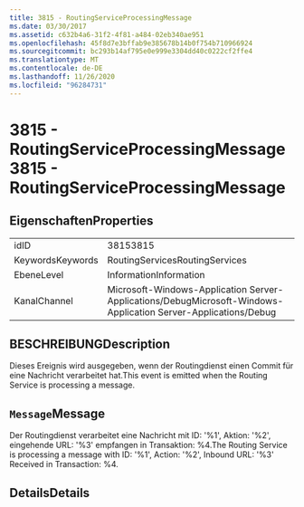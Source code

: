 ```yaml
---
title: 3815 - RoutingServiceProcessingMessage
ms.date: 03/30/2017
ms.assetid: c632b4a6-31f2-4f81-a484-02eb340ae951
ms.openlocfilehash: 45f8d7e3bffab9e385678b14b0f754b710966924
ms.sourcegitcommit: bc293b14af795e0e999e3304dd40c0222cf2ffe4
ms.translationtype: MT
ms.contentlocale: de-DE
ms.lasthandoff: 11/26/2020
ms.locfileid: "96284731"
---
```

# <a name="3815---routingserviceprocessingmessage"></a><span data-ttu-id="6dbd6-102">3815 - RoutingServiceProcessingMessage</span><span class="sxs-lookup"><span data-stu-id="6dbd6-102">3815 - RoutingServiceProcessingMessage</span></span>

## <a name="properties"></a><span data-ttu-id="6dbd6-103">Eigenschaften</span><span class="sxs-lookup"><span data-stu-id="6dbd6-103">Properties</span></span>  
  
|||  
|-|-|  
|<span data-ttu-id="6dbd6-104">id</span><span class="sxs-lookup"><span data-stu-id="6dbd6-104">ID</span></span>|<span data-ttu-id="6dbd6-105">3815</span><span class="sxs-lookup"><span data-stu-id="6dbd6-105">3815</span></span>|  
|<span data-ttu-id="6dbd6-106">Keywords</span><span class="sxs-lookup"><span data-stu-id="6dbd6-106">Keywords</span></span>|<span data-ttu-id="6dbd6-107">RoutingServices</span><span class="sxs-lookup"><span data-stu-id="6dbd6-107">RoutingServices</span></span>|  
|<span data-ttu-id="6dbd6-108">Ebene</span><span class="sxs-lookup"><span data-stu-id="6dbd6-108">Level</span></span>|<span data-ttu-id="6dbd6-109">Information</span><span class="sxs-lookup"><span data-stu-id="6dbd6-109">Information</span></span>|  
|<span data-ttu-id="6dbd6-110">Kanal</span><span class="sxs-lookup"><span data-stu-id="6dbd6-110">Channel</span></span>|<span data-ttu-id="6dbd6-111">Microsoft-Windows-Application Server-Applications/Debug</span><span class="sxs-lookup"><span data-stu-id="6dbd6-111">Microsoft-Windows-Application Server-Applications/Debug</span></span>|  
  
## <a name="description"></a><span data-ttu-id="6dbd6-112">BESCHREIBUNG</span><span class="sxs-lookup"><span data-stu-id="6dbd6-112">Description</span></span>  

 <span data-ttu-id="6dbd6-113">Dieses Ereignis wird ausgegeben, wenn der Routingdienst einen Commit für eine Nachricht verarbeitet hat.</span><span class="sxs-lookup"><span data-stu-id="6dbd6-113">This event is emitted when the Routing Service is processing a message.</span></span>  
  
## <a name="message"></a><span data-ttu-id="6dbd6-114">`Message`</span><span class="sxs-lookup"><span data-stu-id="6dbd6-114">Message</span></span>  

 <span data-ttu-id="6dbd6-115">Der Routingdienst verarbeitet eine Nachricht mit ID: '%1', Aktion: '%2', eingehende URL: '%3' empfangen in Transaktion: %4.</span><span class="sxs-lookup"><span data-stu-id="6dbd6-115">The Routing Service is processing a message with ID: '%1', Action: '%2', Inbound URL: '%3' Received in Transaction: %4.</span></span>  
  
## <a name="details"></a><span data-ttu-id="6dbd6-116">Details</span><span class="sxs-lookup"><span data-stu-id="6dbd6-116">Details</span></span>
